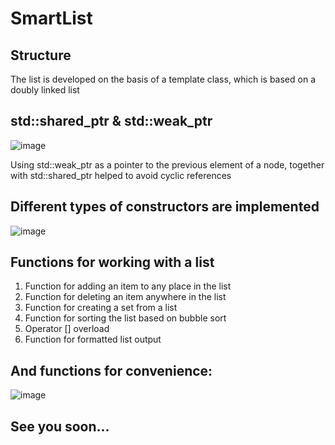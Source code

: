 # SmartList

## Structure
  The list is developed on the basis of a template class, which is based on a doubly linked list

## std::shared_ptr<Type> & std::weak_ptr<Type>
![image](https://github.com/zpnst/SmartList/assets/105946529/11e01836-df01-474a-bb18-7964e1d16dec)

  Using std::weak_ptr<Type> as a pointer to the previous element of a node, 
  together with std::shared_ptr<Type> helped to avoid cyclic references

## Different types of constructors are implemented
![image](https://github.com/zpnst/SmartList/assets/105946529/930b56d0-e121-4146-8096-dd78098f38f9)

## Functions for working with a list
  1) Function for adding an item to any place in the list
  2) Function for deleting an item anywhere in the list
  3) Function for creating a set from a list
  4) Function for sorting the list based on bubble sort
  5) Operator [] overload
  6) Function for formatted list output

## And functions for convenience:
  ![image](https://github.com/zpnst/SmartList/assets/105946529/18817dc5-2cfc-4197-8e4c-2b800bbb11f5)

## See you soon...


